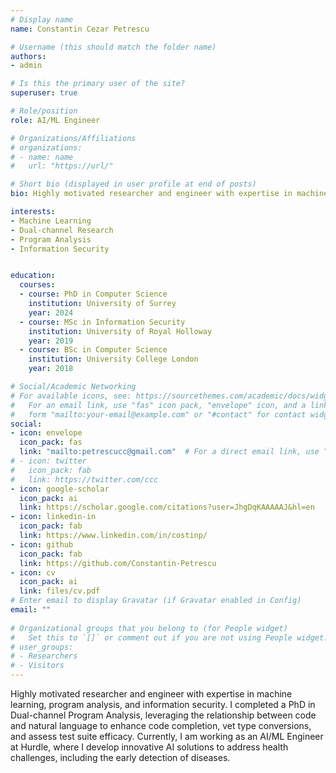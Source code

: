 ```yaml
---
# Display name
name: Constantin Cezar Petrescu

# Username (this should match the folder name)
authors:
- admin

# Is this the primary user of the site?
superuser: true

# Role/position
role: AI/ML Engineer

# Organizations/Affiliations
# organizations:
# - name: name
#   url: "https://url/"

# Short bio (displayed in user profile at end of posts)
bio: Highly motivated researcher and engineer with expertise in machine learning, program analysis, and information security. I completed a PhD in Dual-channel Program Analysis, leveraging the relationship between code and natural language to enhance code completion, vet type conversions, and assess test suite efficacy. Currently, I am working as an AI/ML Engineer at Hurdle[Hurdle](https://hurdle.bio/), where I develop innovative AI solutions to address health challenges, including the early detection of diseases.

interests:
- Machine Learning
- Dual-channel Research
- Program Analysis
- Information Security


education:
  courses:
  - course: PhD in Computer Science
    institution: University of Surrey
    year: 2024
  - course: MSc in Information Security
    institution: University of Royal Holloway
    year: 2019
  - course: BSc in Computer Science
    institution: University College London
    year: 2018

# Social/Academic Networking
# For available icons, see: https://sourcethemes.com/academic/docs/widgets/#icons
#   For an email link, use "fas" icon pack, "envelope" icon, and a link in the
#   form "mailto:your-email@example.com" or "#contact" for contact widget.
social:
- icon: envelope
  icon_pack: fas
  link: "mailto:petrescucc@gmail.com"  # For a direct email link, use "mailto:test@example.org".
# - icon: twitter
#   icon_pack: fab
#   link: https://twitter.com/ccc
- icon: google-scholar
  icon_pack: ai
  link: https://scholar.google.com/citations?user=JhgDqKAAAAAJ&hl=en
- icon: linkedin-in
  icon_pack: fab
  link: https://www.linkedin.com/in/costinp/
- icon: github
  icon_pack: fab
  link: https://github.com/Constantin-Petrescu
- icon: cv
  icon_pack: ai
  link: files/cv.pdf
# Enter email to display Gravatar (if Gravatar enabled in Config)
email: ""
  
# Organizational groups that you belong to (for People widget)
#   Set this to `[]` or comment out if you are not using People widget.  
# user_groups:
# - Researchers
# - Visitors
---
```



Highly motivated researcher and engineer with expertise in machine learning, program analysis, and information security. I completed a PhD in Dual-channel Program Analysis, leveraging the relationship between code and natural language to enhance code completion, vet type conversions, and assess test suite efficacy. Currently, I am working as an AI/ML Engineer at Hurdle, where I develop innovative AI solutions to address health challenges, including the early detection of diseases.
